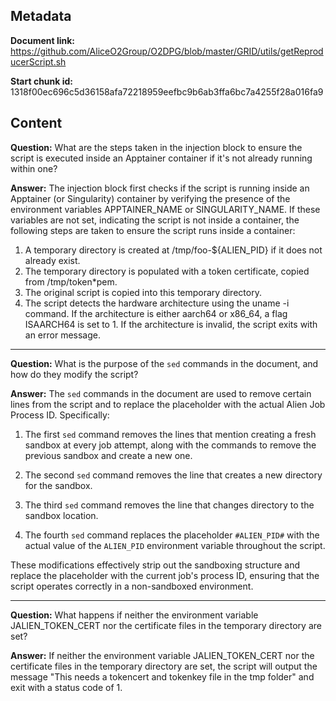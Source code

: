 ## Metadata

**Document link:** https://github.com/AliceO2Group/O2DPG/blob/master/GRID/utils/getReproducerScript.sh

**Start chunk id:** 1318f00ec696c5d36158afa72218959eefbc9b6ab3ffa6bc7a4255f28a016fa9

## Content

**Question:** What are the steps taken in the injection block to ensure the script is executed inside an Apptainer container if it's not already running within one?

**Answer:** The injection block first checks if the script is running inside an Apptainer (or Singularity) container by verifying the presence of the environment variables APPTAINER_NAME or SINGULARITY_NAME. If these variables are not set, indicating the script is not inside a container, the following steps are taken to ensure the script runs inside a container:

1. A temporary directory is created at /tmp/foo-${ALIEN_PID} if it does not already exist.
2. The temporary directory is populated with a token certificate, copied from /tmp/token*pem.
3. The original script is copied into this temporary directory.
4. The script detects the hardware architecture using the uname -i command. If the architecture is either aarch64 or x86_64, a flag ISAARCH64 is set to 1. If the architecture is invalid, the script exits with an error message.

---

**Question:** What is the purpose of the `sed` commands in the document, and how do they modify the script?

**Answer:** The `sed` commands in the document are used to remove certain lines from the script and to replace the placeholder with the actual Alien Job Process ID. Specifically:

1. The first `sed` command removes the lines that mention creating a fresh sandbox at every job attempt, along with the commands to remove the previous sandbox and create a new one.

2. The second `sed` command removes the line that creates a new directory for the sandbox.

3. The third `sed` command removes the line that changes directory to the sandbox location.

4. The fourth `sed` command replaces the placeholder `#ALIEN_PID#` with the actual value of the `ALIEN_PID` environment variable throughout the script.

These modifications effectively strip out the sandboxing structure and replace the placeholder with the current job's process ID, ensuring that the script operates correctly in a non-sandboxed environment.

---

**Question:** What happens if neither the environment variable JALIEN_TOKEN_CERT nor the certificate files in the temporary directory are set?

**Answer:** If neither the environment variable JALIEN_TOKEN_CERT nor the certificate files in the temporary directory are set, the script will output the message "This needs a tokencert and tokenkey file in the tmp folder" and exit with a status code of 1.